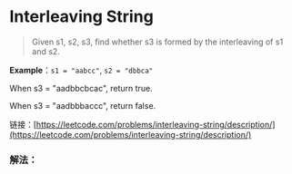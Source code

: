 # Interleaving String
> Given s1, s2, s3, find whether s3 is formed by the interleaving of s1 and s2. 

**Example**：`s1 = "aabcc"`, `s2 = "dbbca"`

When s3 = "aadbbcbcac", return true.

When s3 = "aadbbbaccc", return false. 

链接：[https://leetcode.com/problems/interleaving-string/description/](https://leetcode.com/problems/interleaving-string/description/)

### 解法：
